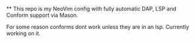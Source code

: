 ** This repo is my NeoVim config with fully automatic DAP, LSP and Conform support via Mason.

For some reason conforms dont work unless they are in an lsp. Currently working on it.